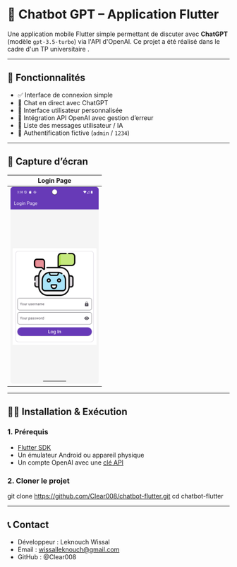 # 🤖 Chatbot GPT – Application Flutter

Une application mobile Flutter simple permettant de discuter avec **ChatGPT** (modèle `gpt-3.5-turbo`) via l'API d'OpenAI. Ce projet a été réalisé dans le cadre d'un TP universitaire .

---

## 📱 Fonctionnalités

- ✅ Interface de connexion simple
- 💬 Chat en direct avec ChatGPT
- 🎨 Interface utilisateur personnalisée
- 🧠 Intégration API OpenAI avec gestion d’erreur
- 📜 Liste des messages utilisateur / IA
- 🔐 Authentification fictive (`admin` / `1234`)

---

## 📸 Capture d’écran

| Login Page               | 
|-------------------------|
| <img src="/images/login.png" alt="Aperçu du Chat" width="200" />  |   

---

## 🧑‍💻 Installation & Exécution

### 1. Prérequis

- [Flutter SDK](https://docs.flutter.dev/get-started/install)
- Un émulateur Android ou appareil physique
- Un compte OpenAI avec une [clé API](https://platform.openai.com/account/api-keys)

### 2. Cloner le projet


git clone https://github.com/Clear008/chatbot-flutter.git
cd chatbot-flutter

---
## 📞 Contact
- Développeur : Leknouch Wissal
- Email : wissalleknouch@gmail.com
- GitHub : @Clear008

